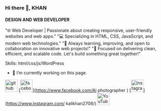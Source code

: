 ### Hi there 👋, KHAN
#### DESIGN  AND  WEB  DEVELOPER
"🌐 Web Developer | Passionate about creating responsive, user-friendly websites and web apps."
"💻 Specializing in HTML, CSS, JavaScript, and modern web technologies."
"🚀 Always learning, improving, and open to collaboration on innovative web projects!"
"🎯 Focused on delivering clean, efficient, and scalable code. Let's build something great together!"

Skills: html/css/js/WordPress 

- 🔭 I’m currently working on this page. 


[<img src='https://cdn.jsdelivr.net/npm/simple-icons@3.0.1/icons/github.svg' alt='github' height='40'>](https://github.com/kalikhan)  [<img src='https://cdn.jsdelivr.net/npm/simple-icons@3.0.1/icons/facebook.svg' alt='facebook' height='40'>](https://www.facebook.com/Ai photographer  )  [<img src='https://cdn.jsdelivr.net/npm/simple-icons@3.0.1/icons/instagram.svg' alt='instagram' height='40'>](https://www.instagram.com/ kalikhan2708/)  [<img src='https://cdn.jsdelivr.net/npm/simple-icons@3.0.1/icons/youtube.svg' alt='YouTube' height='40'>](https://www.youtube.com/channel/@ELITE20H)  

